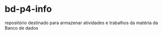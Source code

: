 # bd-p4-info
repositório destinado para armazenar atividades e trabalhos da matéria da Banco de dados
